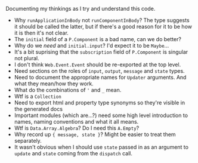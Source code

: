 Documenting my thinkings as I try and understand this code.

- Why `runApplicationInBody` not `runComponentInBody`? The type suggests it
  should be called the latter, but if there's a good reason for it to be how
  it is then it's not clear.
- The `initial` field of a `P.Component` is a bad name, can we do better?
- Why do we _need_ and `initial.input`? I'd expect it to be `Maybe`...
- It's a bit suprising that the `subscription` field of `P.Component` is
  singular not plural.
- I don't think `Web.Event.Event` should be re-exported at the top level.
- Need sections on the roles of `input`, `output`, `message` and `state` types.
- Need to document the appropriate names for `Updater` arguments. And what they
  mean/how they work.
- What do the combinations of `'` and `_` mean.
- Wtf is a `Collection`
- Need to export html and property type synonyms so they're visible in the
  generated docs
- Important modules (which are...?) need some high level introduction to names,
  naming conventions and what it all means.
- Wtf is `Data.Array.Algebra`? Do I need this `A.Empty`?
- Why record up `{ message, state }`? Might be easier to treat them separately.
- It wasn't obvious when I should use `state` passed in as an argument to
  `update` and `state` coming from the `dispatch` call.
